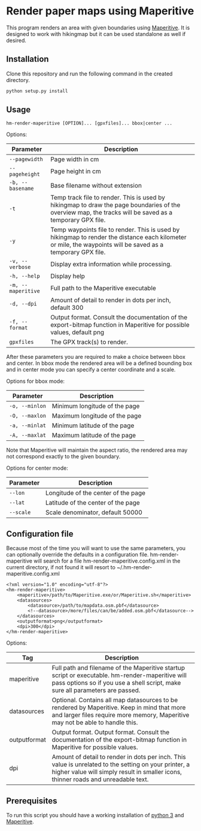 # Render paper maps using Maperitive

This program renders an area with given boundaries using [Maperitive](http://maperitive.net/). It is designed to work with hikingmap but it can be used standalone as well if desired.

## Installation
Clone this repository and run the following command in the created directory.
```bash
python setup.py install
```

## Usage

`hm-render-maperitive [OPTION]... [gpxfiles]... bbox|center ...`

Options:

| Parameter | Description
| --------- | -----------
| `--pagewidth` | Page width in cm
| `--pageheight` | Page height in cm
| `-b, --basename` | Base filename without extension
| `-t` | Temp track file to render. This is used by hikingmap to draw the page boundaries of the overview map, the tracks will be saved as a temporary GPX file.
| `-y` | Temp waypoints file to render. This is used by hikingmap to render the distance each kilometer or mile, the waypoints will be saved as a temporary GPX file.
| `-v, --verbose` | Display extra information while processing.
| `-h, --help` | Display help
| `-m, --maperitive` | Full path to the Maperitive executable
| `-d, --dpi` | Amount of detail to render in dots per inch, default 300
| `-f, --format` | Output format. Consult the documentation of the export-bitmap function in Maperitive for possible values, default png
| `gpxfiles` | The GPX track(s) to render.

After these parameters you are required to make a choice between bbox and center. In bbox mode the rendered area will be a defined bounding box and in center mode you can specify a center coordinate and a scale.

Options for bbox mode:

| Parameter | Description
| --------- | -----------
| `-o, --minlon` | Minimum longitude of the page
| `-O, --maxlon` | Maximum longitude of the page
| `-a, --minlat` | Minimum latitude of the page
| `-A, --maxlat` | Maximum latitude of the page

Note that Maperitive will maintain the aspect ratio, the rendered area may not correspond exactly to the given boundary.

Options for center mode:

| Parameter | Description
| --------- | -----------
| `--lon` | Longitude of the center of the page
| `--lat` | Latitude of the center of the page
| `--scale` | Scale denominator, default 50000

## Configuration file

Because most of the time you will want to use the same parameters, you can optionally override the defaults in a configuration file. hm-render-maperitive will search for a file hm-render-maperitive.config.xml in the current directory, if not found it will resort to ~/.hm-render-maperitive.config.xml

```
<?xml version="1.0" encoding="utf-8"?>
<hm-render-maperitive>
    <maperitive>/path/to/Maperitive.exe/or/Maperitive.sh</maperitive>
    <datasources>
        <datasource>/path/to/mapdata.osm.pbf</datasource>
        <!--datasource>/more/files/can/be/added.osm.pbf</datasource-->
    </datasources>
    <outputformat>png</outputformat>
    <dpi>300</dpi>
</hm-render-maperitive>
```

Options:

| Tag | Description
| --- | -----------
| maperitive | Full path and filename of the Maperitive startup script or executable. hm-render-maperitive will pass options so if you use a shell script, make sure all parameters are passed.
| datasources | Optional. Contains all map datasources to be rendered by Maperitive. Keep in mind that more and larger files require more memory, Maperitive may not be able to handle this.
| outputformat | Output format. Output format. Consult the documentation of the export-bitmap function in Maperitive for possible values.
| dpi | Amount of detail to render in dots per inch. This value is unrelated to the setting on your printer, a higher value will simply result in smaller icons, thinner roads and unreadable text.


## Prerequisites

To run this script you should have a working installation of [python 3](https://www.python.org/) and [Maperitive](http://maperitive.net/). 

